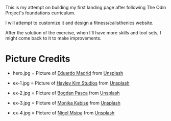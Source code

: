 This is my attempt on building my first landing page after following The Odin Project's foundations curriculum.

I will attempt to customize it and design a fitness/calisthenics website.

After the solution of the exercise, when I'll have more skills and tool sets, I might come back to it to make improvements.

# Picture Credits

- hero.jpg = Picture of <a href="https://unsplash.com/it/@lith?utm_content=creditCopyText&utm_medium=referral&utm_source=unsplash">Eduardo Madrid</a> from <a href="https://unsplash.com/it/foto/uomo-in-pantaloncini-neri-in-piedi-sullerba-marrone-durante-il-giorno-j6amjHxtc1U?utm_content=creditCopyText&utm_medium=referral&utm_source=unsplash">Unsplash</a>
  
- ex-1.jpg = Picture of <a href="https://unsplash.com/it/@hayleykimstudios?utm_content=creditCopyText&utm_medium=referral&utm_source=unsplash">Hayley Kim Studios</a> from <a href="https://unsplash.com/it/foto/donna-in-canotta-nera-e-pantaloncini-neri-seduta-sul-pavimento-eot-ka5dM7Q?utm_content=creditCopyText&utm_medium=referral&utm_source=unsplash">Unsplash</a>

- ex-2.jpg = Picture of <a href="https://unsplash.com/it/@bogdipasca?utm_content=creditCopyText&utm_medium=referral&utm_source=unsplash">Bogdan Pasca</a> from <a href="https://unsplash.com/it/foto/uomo-in-topless-che-fa-stare-in-piedi-a-mano-su-barre-di-metallo-UBC4m6KEWcQ?utm_content=creditCopyText&utm_medium=referral&utm_source=unsplash">Unsplash</a>

- ex-3.jpg = Picture of <a href="https://unsplash.com/it/@monicadionie?utm_content=creditCopyText&utm_medium=referral&utm_source=unsplash">Monika Kabise</a> from <a href="https://unsplash.com/it/foto/una-donna-in-un-reggiseno-sportivo-nero-e-leggings-e-seduta-su-un-ir_l5NT00-U?utm_content=creditCopyText&utm_medium=referral&utm_source=unsplash">Unsplash</a>

- ex-4.jpg = Picture of <a href="https://unsplash.com/it/@nigelm23?utm_content=creditCopyText&utm_medium=referral&utm_source=unsplash">Nigel Msipa</a> from <a href="https://unsplash.com/it/foto/uomo-in-canotta-blu-sdraiato-sul-campo-di-erba-verde-durante-il-giorno-08R8sOHy-j4?utm_content=creditCopyText&utm_medium=referral&utm_source=unsplash">Unsplash</a>